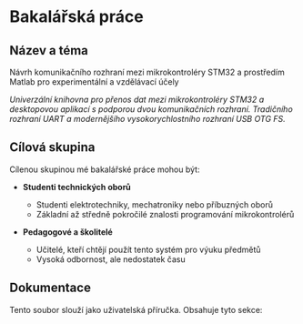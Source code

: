 # Bakalářská práce

## Název a téma
Návrh komunikačního rozhraní mezi mikrokontroléry STM32 a prostředím Matlab pro experimentální a vzdělávací účely

_Univerzální knihovna pro přenos dat mezi mikrokontroléry STM32 a desktopovou aplikací s podporou dvou komunikačních rozhraní. Tradičního rozhraní UART a modernějšího vysokorychlostního rozhraní USB OTG FS._

## Cílová skupina

Cílenou skupinou mé bakalářské práce mohou být:

- **Studenti technických oborů**
  - Studenti elektrotechniky, mechatroniky nebo příbuzných oborů
  - Základní až středně pokročilé znalosti programování mikrokontrolérů
 
- **Pedagogové a školitelé**
  - Učitelé, kteří chtějí použít tento systém pro výuku předmětů
  - Vysoká odbornost, ale nedostatek času
 
## Dokumentace

Tento soubor slouží jako uživatelská příručka. Obsahuje tyto sekce:



